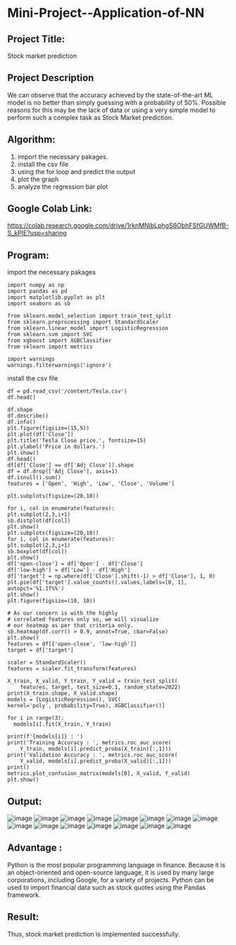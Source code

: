 # Mini-Project--Application-of-NN

## Project Title:
Stock market prediction

## Project Description 
We can observe that the accuracy achieved by the state-of-the-art ML model is no better than simply guessing with a probability of 50%.
Possible reasons for this may be the lack of data or using a very simple model to perform such a complex task as Stock Market prediction.

## Algorithm:
1. import the necessary pakages.
2. install the csv file
3. using the for loop and predict the output
4. plot the graph 
5. analyze the regression bar plot

## Google Colab Link:
https://colab.research.google.com/drive/1rknMNlbLphgS6ObhFSfGUWMfB-S_kPIE?usp=sharing

## Program:
import the necessary pakages
```
import numpy as np
import pandas as pd
import matplotlib.pyplot as plt
import seaborn as sb

from sklearn.model_selection import train_test_split
from sklearn.preprocessing import StandardScaler
from sklearn.linear_model import LogisticRegression
from sklearn.svm import SVC
from xgboost import XGBClassifier
from sklearn import metrics

import warnings
warnings.filterwarnings('ignore')
```
install the csv file
```
df = pd.read_csv('/content/Tesla.csv')
df.head()
```
```
df.shape
df.describe()
df.info()
plt.figure(figsize=(15,5))
plt.plot(df['Close'])
plt.title('Tesla Close price.', fontsize=15)
plt.ylabel('Price in dollars.')
plt.show()
df.head()
df[df['Close'] == df['Adj Close']].shape
df = df.drop(['Adj Close'], axis=1)
df.isnull().sum()
features = ['Open', 'High', 'Low', 'Close', 'Volume']

plt.subplots(figsize=(20,10))

for i, col in enumerate(features):
plt.subplot(2,3,i+1)
sb.distplot(df[col])
plt.show()
plt.subplots(figsize=(20,10))
for i, col in enumerate(features):
plt.subplot(2,3,i+1)
sb.boxplot(df[col])
plt.show()
df['open-close'] = df['Open'] - df['Close']
df['low-high'] = df['Low'] - df['High']
df['target'] = np.where(df['Close'].shift(-1) > df['Close'], 1, 0)
plt.pie(df['target'].value_counts().values,labels=[0, 1], autopct='%1.1f%%')
plt.show()
plt.figure(figsize=(10, 10))

# As our concern is with the highly
# correlated features only so, we will visualize
# our heatmap as per that criteria only.
sb.heatmap(df.corr() > 0.9, annot=True, cbar=False)
plt.show()
features = df[['open-close', 'low-high']]
target = df['target']

scaler = StandardScaler()
features = scaler.fit_transform(features)

X_train, X_valid, Y_train, Y_valid = train_test_split(
	features, target, test_size=0.1, random_state=2022)
print(X_train.shape, X_valid.shape)
models = [LogisticRegression(), SVC(
kernel='poly', probability=True), XGBClassifier()]

for i in range(3):
  models[i].fit(X_train, Y_train)

print(f'{models[i]} : ')
print('Training Accuracy : ', metrics.roc_auc_score(
	Y_train, models[i].predict_proba(X_train)[:,1]))
print('Validation Accuracy : ', metrics.roc_auc_score(
	Y_valid, models[i].predict_proba(X_valid)[:,1]))
print()
metrics.plot_confusion_matrix(models[0], X_valid, Y_valid)
plt.show()

```
## Output:
![image](https://user-images.githubusercontent.com/93427278/205438173-9196c1d9-d1fa-4e74-b266-d23fee3401bd.png)
![image](https://user-images.githubusercontent.com/93427278/205438196-596a76e9-86c8-47ea-8187-c13564263d45.png)
![image](https://user-images.githubusercontent.com/93427278/205438259-95f88ec2-b61e-4716-b1da-8b05c0d3b0e3.png)
![image](https://user-images.githubusercontent.com/93427278/205438320-23d2e985-9b69-4df8-b772-75fbe0922d7c.png)
![image](https://user-images.githubusercontent.com/93427278/205438359-9d418e17-b3dc-49ed-bc45-eb1c819d6006.png)
![image](https://user-images.githubusercontent.com/93427278/205438384-d878e425-d958-4533-9cb7-c993fb6604ae.png)
![image](https://user-images.githubusercontent.com/93427278/205438400-6ad9ce27-78a6-413c-a283-965f5d39890b.png)
![image](https://user-images.githubusercontent.com/93427278/205438546-e1d94bc0-c469-4934-bb74-dac982f57320.png)
![image](https://user-images.githubusercontent.com/93427278/205438568-19925be5-6105-4027-9474-f1d3942f4aaa.png)
![image](https://user-images.githubusercontent.com/93427278/205438602-710361e2-22ab-4c92-a7c2-1b107e6820ed.png)
![image](https://user-images.githubusercontent.com/93427278/205438690-1e1ae744-67a8-40c0-a1e4-6b897732cbbc.png)
![image](https://user-images.githubusercontent.com/93427278/205438720-4a2f6508-2079-43dd-be33-5190caeccf53.png)
![image](https://user-images.githubusercontent.com/93427278/205438746-790653fa-ec49-4be9-bb90-fccba9a60cc0.png)
![image](https://user-images.githubusercontent.com/93427278/205438768-4365e122-bef2-42d8-9afc-73ee968b9d94.png)
![image](https://user-images.githubusercontent.com/93427278/205438796-b2e22e65-0ebe-4a05-8524-4b38f86c26e9.png)

## Advantage :
Python is the most popular programming language in finance. 
Because it is an object-oriented and open-source language, it is used by many large corporations,
including Google, for a variety of projects. Python can be used to import financial data such as
stock quotes using the Pandas framework.

## Result:
Thus, stock market prediction is implemented successfully.
